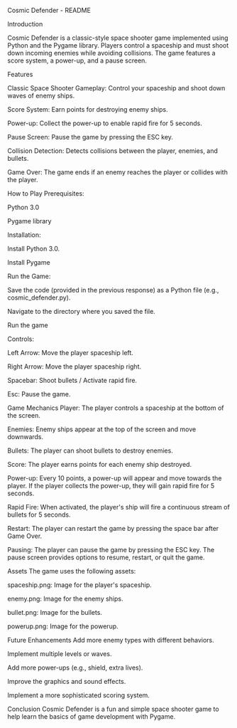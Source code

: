 Cosmic Defender - README

Introduction

Cosmic Defender is a classic-style space shooter game implemented using Python and the Pygame library. Players control a spaceship and must shoot down incoming enemies while avoiding collisions. The game features a score system, a power-up, and a pause screen.


Features

Classic Space Shooter Gameplay: Control your spaceship and shoot down waves of enemy ships.

Score System: Earn points for destroying enemy ships.

Power-up: Collect the power-up to enable rapid fire for 5 seconds.

Pause Screen: Pause the game by pressing the ESC key.

Collision Detection: Detects collisions between the player, enemies, and bullets.

Game Over: The game ends if an enemy reaches the player or collides with the player.

How to Play
Prerequisites:

Python 3.0

Pygame library

Installation:

Install Python 3.0.

Install Pygame


Run the Game:

Save the code (provided in the previous response) as a Python file (e.g., cosmic_defender.py).

Navigate to the directory where you saved the file.

Run the game

Controls:

Left Arrow: Move the player spaceship left.

Right Arrow: Move the player spaceship right.

Spacebar: Shoot bullets / Activate rapid fire.

Esc: Pause the game.

Game Mechanics
Player: The player controls a spaceship at the bottom of the screen.

Enemies: Enemy ships appear at the top of the screen and move downwards.

Bullets: The player can shoot bullets to destroy enemies.

Score: The player earns points for each enemy ship destroyed.

Power-up: Every 10 points, a power-up will appear and move towards the player. If the player collects the power-up, they will gain rapid fire for 5 seconds.

Rapid Fire: When activated, the player's ship will fire a continuous stream of bullets for 5 seconds.

Restart: The player can restart the game by pressing the space bar after Game Over.

Pausing: The player can pause the game by pressing the ESC key. The pause screen provides options to resume, restart, or quit the game.


Assets
The game uses the following assets:

spaceship.png: Image for the player's spaceship.

enemy.png: Image for the enemy ships.

bullet.png: Image for the bullets.

powerup.png: Image for the powerup.


Future Enhancements
Add more enemy types with different behaviors.

Implement multiple levels or waves.

Add more power-ups (e.g., shield, extra lives).

Improve the graphics and sound effects.

Implement a more sophisticated scoring system.


Conclusion
Cosmic Defender is a fun and simple space shooter game to help learn the basics of game development with Pygame.

